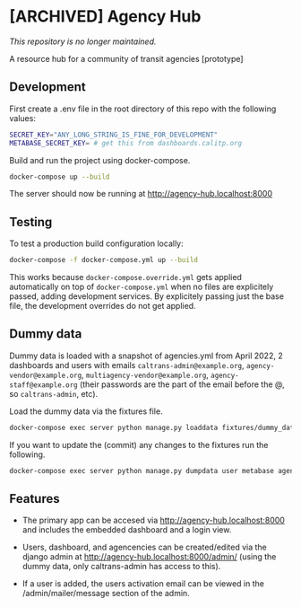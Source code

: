 # [ARCHIVED] Agency Hub

_This repository is no longer maintained._

A resource hub for a community of transit agencies [prototype]

## Development

First create a .env file in the root directory of this repo with the following values:

```bash
SECRET_KEY="ANY_LONG_STRING_IS_FINE_FOR_DEVELOPMENT"
METABASE_SECRET_KEY= # get this from dashboards.calitp.org
```

Build and run the project using docker-compose.

```bash
docker-compose up --build
```

The server should now be running at <http://agency-hub.localhost:8000>

## Testing

To test a production build configuration locally:

```bash
docker-compose -f docker-compose.yml up --build
```

This works because `docker-compose.override.yml` gets applied automatically on top of `docker-compose.yml` when no files are explicitely passed, adding development services. By explicitely passing just the base file, the development overrides do not get applied.

## Dummy data

Dummy data is loaded with a snapshot of agencies.yml from April 2022, 2 dashboards and users with emails `caltrans-admin@example.org`, `agency-vendor@example.org`, `multiagency-vendor@example.org`, `agency-staff@example.org` (their passwords are the part of the email before the @, so `caltrans-admin`, etc).

Load the dummy data via the fixtures file.

```bash
docker-compose exec server python manage.py loaddata fixtures/dummy_data.json
```

If you want to update the (commit) any changes to the fixtures run the following.

```bash
docker-compose exec server python manage.py dumpdata user metabase agency --indent 2 > server/fixtures/dummy_data.json
```

## Features

* The primary app can be accesed via <http://agency-hub.localhost:8000> and includes the embedded dashboard and a login view.

* Users, dashboard, and agencencies can be created/edited via the django admin at <http://agency-hub.localhost:8000/admin/> (using the dummy data, only caltrans-admin has access to this).

* If a user is added, the users activation email can be viewed in the /admin/mailer/message section of the admin.
